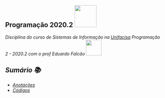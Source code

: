 <h2> Programação 2020.2 <img src="https://data.whicdn.com/images/295511376/original.gif" width="70"></h2>

<p><em>Disciplina do curso de Sistemas de Informação na <a href="https://www.unifacisa.edu.br/home">Unifacisa</a>
Programação 2 - 2020.2 com o prof Eduardo Falcão <img src="https://camo.githubusercontent.com/40dff491d4e8123af55298ef908faedb66c463e5/68747470733a2f2f6d656469612e67697068792e636f6d2f6d656469612f57556c706c634d704f43456d5447427442572f67697068792e676966" width="50">

## Sumário 📚
- [Anotações](Java/anotacoes.md)
- [Códigos](Programacao-2020.2/codes/)
